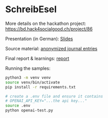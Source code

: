 # SchreibEsel

More details on the hackathon project: https://bd.hack4socialgood.ch/project/86

Presentation (in German): [Slides](/slides.pdf)

Source material: [anonymized journal entries](/anonyme%20Daten_X%20(ohne%20Bericht%3B%20nur%20Akteneinträge).docx)

Final report & learnings: [report](/KI%20in%20Sozialberichte%20Hack4SocialGood.docx)

Running the samples:

```bash
python3 -m venv venv
source venv/bin/activate
pip install -r requirements.txt

# create a .env file and ensure it contains
# OPENAI_API_KEY="...the api key..."
source .env
python openai-test.py
```

